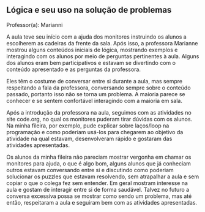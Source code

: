 ## Lógica e seu uso na solução de problemas

Professor(a): Marianni

A aula teve seu início com a ajuda dos monitores instruindo os alunos a escolherem as cadeiras da frente da sala. Após isso, a professora Marianne mostrou alguns conteúdos iniciais de lógica, mostrando exemplos e interagindo com os alunos por meio de perguntas pertinentes à aula. Alguns dos alunos eram bem participativos e estavam se divertindo com o conteúdo apresentado e as perguntas da professora.

Eles têm o costume de conversar entre si durante a aula, mas sempre respeitando a fala da professora, conversando sempre sobre o conteúdo passado, portanto isso não se torna um problema. A maioria parece se conhecer e se sentem confortável interagindo com a maioria em sala. 

Após a introdução da professora na aula, seguimos com as atividades no site code.org, no qual os monitores puderam tirar dúvidas com os alunos. Na minha fileira, por exemplo, pude explicar sobre laços/loop na programação e como poderiam usá-los para chegarem ao objetivo da atividade na qual estavam, desenvolveram rápido e gostaram das atividades apresentadas.

Os alunos da minha fileira não pareciam mostrar vergonha em chamar os monitores para ajuda, o que é algo bom, alguns alunos que já conheciam outros estavam conversando entre si e discutindo como poderiam solucionar os puzzles que estavam resolvendo, sem atrapalhar a aula e sem copiar o que o colega fez sem entender. Em geral mostram interesse na aula e gostam de interagir entre si de forma saudável. Talvez no futuro a conversa excessiva possa se mostrar como sendo um problema, mas até então, respeitaram a aula e seguiram bem com as atividades apresentadas.


